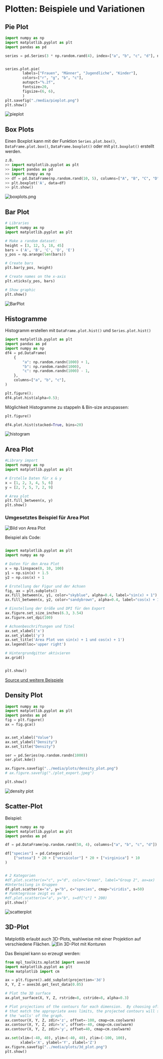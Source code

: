 # Plotten: Beispiele und Variationen

## Pie Plot
```py
import numpy as np
import matplotlib.pyplot as plt
import pandas as pd

series = pd.Series(3 * np.random.rand(4), index=["a", "b", "c", "d"], name="Klubmitglieder")


series.plot.pie(
        labels=["Frauen", "Männer", "Jugendliche", "Kinder"],
        colors=["r", "g", "b", "c"],
        autopct="%.2f",
        fontsize=20,
        figsize=(6, 6),
        )
plt.savefig("./media/pieplot.png")
plt.show()
````
![pieplot](../media/plots/pie_plot.png)


## Box Plots
Einen Boxplot kann mit der Funktion `Series.plot.box()`, `DataFrame.plot.box()`, `DataFrame.boxplot()` oder mit `plt.boxplot()` erstellt werden.

```py
z.B. 
>> import matplotlib.pyplot as plt
>> import pandas as pd
>> import numpy as np
>> df = pd.DataFrame(np.random.rand(10, 5), columns=["A", "B", "C", "D", "E"])
>> plt.boxplot('A', data=df)
>> plt.show()
```
![boxplots.png](../media/plots/box_plot.png)

## Bar Plot
```py
# Libraries
import numpy as np
import matplotlib.pyplot as plt

# Make a random dataset:
height = [3, 12, 5, 18, 45]
bars = ('A', 'B', 'C', 'D', 'E')
y_pos = np.arange(len(bars))

# Create bars
plt.bar(y_pos, height)

# Create names on the x-axis
plt.xticks(y_pos, bars)

# Show graphic
plt.show()
```

![BarPlot](../media/plots/bar_plot.png)

## Histogramme 

Histogramm erstellen mit `DataFrame.plot.hist()` und `Series.plot.hist()`

```py
import matplotlib.pyplot as plt
import pandas as pd
import numpy as np
df4 = pd.DataFrame(
    {
        "a": np.random.randn(1000) + 1,
        "b": np.random.randn(1000),
        "c": np.random.randn(1000) - 1,
    },
    columns=["a", "b", "c"],
)

plt.figure();
df4.plot.hist(alpha=0.5);
```
Möglichkeit Histogramme zu stappeln & Bin-size anzupassen: 
```py
plt.figure()

df4.plot.hist(stacked=True, bins=20)
```
![histogram](../media/plots/histogram_plot.png)


## Area Plot

```py
#Library import
import numpy as np
import matplotlib.pyplot as plt

# Erstelle Daten für x & y
x = [1, 2, 3, 4, 5, 6]
y = [2, 7, 5, 7, 2, 9]

# Area plot
plt.fill_between(x, y)
plt.show()
```

### Umgesetztes Beispiel für Area Plot
<img src="../media/plots/area_plot.png" alt="Bild von Area Plot" title="Beispiel Area Plot" />

Beispiel als Code:

```python

import matplotlib.pyplot as plt
import numpy as np

# Daten für den Area Plot
x = np.linspace(0, 10, 100)
y1 = np.sin(x) + 1.5
y2 = np.cos(x) + 1

# Erstellung der Figur und der Achsen
fig, ax = plt.subplots()
ax.fill_between(x, y1, color="skyblue", alpha=0.4, label="sin(x) + 1")
ax.fill_between(x, y2, color="sandybrown", alpha=0.4, label="cos(x) + 1")

# Einstellung der Größe und DPI für den Export
ax.figure.set_size_inches(6.3, 3.54)
ax.figure.set_dpi(100)

# Achsenbeschriftungen und Titel
ax.set_xlabel('x')
ax.set_ylabel('y')
ax.set_title('Area Plot von sin(x) + 1 und cos(x) + 1')
ax.legend(loc='upper right')

# Hintergrundgitter aktivieren
ax.grid()


plt.show()
```

[Source und weitere Beispiele](https://www.python-graph-gallery.com/area-plot/)


## Density Plot

```py
import numpy as np
import matplotlib.pyplot as plt
import pandas as pd
fig = plt.figure()
ax = fig.gca()


ax.set_xlabel("Value")
ax.set_ylabel("Density")
ax.set_title("Density")

ser = pd.Series(np.random.randn(1000))
ser.plot.kde()

ax.figure.savefig("../media/plots/density_plot.png")
# ax.figure.savefig("./plot_export.jpeg")

plt.show()
```
![density plot](../media/plots/density_plot.png)


## Scatter-Plot

Beispiel:
```py
import numpy as np
import matplotlib.pyplot as plt
import pandas as pd

df = pd.DataFrame(np.random.rand(50, 4), columns=["a", "b", "c", "d"])

df["species"] = pd.Categorical(
    ["setosa"] * 20 + ["versicolor"] * 20 + ["virginica"] * 10
)


# 2 Kategorien
#df.plot.scatter(x="c", y="d", color="Green", label="Group 2", ax=ax)
#Unterteilung in Gruppen
df.plot.scatter(x="a", y="b", c="species", cmap="viridis", s=50)
# Punktegrösse zeigt es an
#df.plot.scatter(x="a", y="b", s=df["c"] * 200)
plt.show()`
```

![scatterplot](../media/plots/scatter_plot.png)

## 3D-Plot

Matplotlib erlaubt auch 3D-Plots, wahlweise mit einer Projektion auf verschiedene Flächen.
![Ein 3D-Plot mit Konturen](../media/plots/3d_plot.png)

Das Beispiel kann so erzeugt werden:

```py 
from mpl_toolkits.mplot3d import axes3d
import matplotlib.pyplot as plt
from matplotlib import cm

ax = plt.figure().add_subplot(projection='3d')
X, Y, Z = axes3d.get_test_data(0.05)

# Plot the 3D surface
ax.plot_surface(X, Y, Z, rstride=8, cstride=8, alpha=0.3)

# Plot projections of the contours for each dimension.  By choosing offsets
# that match the appropriate axes limits, the projected contours will sit on
# the 'walls' of the graph.
ax.contour(X, Y, Z, zdir='z', offset=-100, cmap=cm.coolwarm)
ax.contour(X, Y, Z, zdir='x', offset=-40, cmap=cm.coolwarm)
ax.contour(X, Y, Z, zdir='y', offset=40, cmap=cm.coolwarm)

ax.set(xlim=(-40, 40), ylim=(-40, 40), zlim=(-100, 100),
       xlabel='X', ylabel='Y', zlabel='Z')
ax.figure.savefig("../media/plots/3d_plot.png")
plt.show()
```
